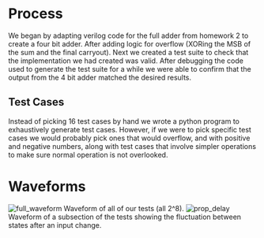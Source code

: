 # Process
We began by adapting verilog code for the full adder from homework 2 to create a four bit adder. After adding logic for overflow (XORing the MSB of the sum and the final carryout). Next we created a test suite to check that the implementation we had created was valid.
After debugging the code used to generate the test suite for a while we were able to confirm that the output from the 4 bit adder matched the desired results.


## Test Cases
Instead of picking 16 test cases by hand we wrote a python program to exhaustively generate test cases. However, if we were to pick specific test cases we would probably pick ones that would overflow, and with positive and negative numbers, along with test cases that involve simpler operations to make sure normal operation is not overlooked.

# Waveforms

![full_waveform](https://github.com/TShapinsky/Lab0/blob/master/full.png?raw=true)
Waveform of all of our tests (all 2^8).
![prop_delay](https://github.com/TShapinsky/Lab0/blob/master/prop_delay.png?raw=true)
Waveform of a subsection of the tests showing the fluctuation between states after an input change.
